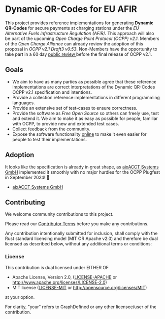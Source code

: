 # Dynamic QR-Codes for EU AFIR

This project provides reference implementations for generating **Dynamic QR-Codes**
for secure payments at charging stations under the *EU Alternative Fuels Infrastructure
Regulation (AFIR)*. This approach will also be part of the upcoming *Open Charge Point
Protocol (OCPP) v2.1*. Members of the *Open Charge Alliance* can already review the
adoption of this proposal in *OCPP v2.1 Draft3 v0.53*. Non-Members have the opportunity
to take part in a 60 day [public review ](https://openchargealliance.org/60-day-public-review-ocpp-2-1-draft/)
before the final release of OCPP v2.1.

## Goals

- We aim to have as many parties as possible agree that these reference
  implementations are correct interpretations of the Dynamic QR-Codes OCPP v2.1
  specification and intentions.
- Provide a collection reference implementations in different programming languages.
- Provide an extensive set of test-cases to ensure correctness.
- Provide the software as *Free Open Source* so others can freely use, test and
  extend it. We aim to make it as easy as possible for people, familiar with OCPP,
  to provide new and extended test cases.
- Collect feedback from the community.
- Expose the software functionality [online](https://tools.charging.cloud/QRCodes)
  to make it even easier for people to test their implementations.


## Adoption

It looks like the specification is already in great shape, as [aixACCT Systems GmbH](https://www.aixacct.com) implemented it smoothly with no major hurdles for the OCPP Plugfest in September 2024! 🙌

- [aixACCT Systems GmbH](https://www.aixacct.com) 



## Contributing

We welcome community contributions to this project.

Please read our [Contributor Terms](CONTRIBUTING.md) before
you make any contributions.

Any contribution intentionally submitted for inclusion, shall comply with the
Rust standard licensing model (MIT OR Apache v2.0) and therefore be dual licensed
as described below, without any additional terms or conditions:


### License

This contribution is dual licensed under EITHER OF

- Apache License, Version 2.0, ([LICENSE-APACHE](LICENSE-APACHE) or <http://www.apache.org/licenses/LICENSE-2.0>)
- MIT license ([LICENSE-MIT](LICENSE-MIT) or <http://opensource.org/licenses/MIT>)

at your option.

For clarity, "your" refers to GraphDefined or any other licensee/user of the contribution.
